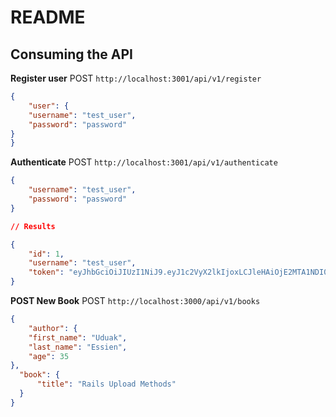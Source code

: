# README

## Consuming the API

**Register user**
POST `http://localhost:3001/api/v1/register`
```json
{
    "user": {
    "username": "test_user",
    "password": "password"
}
}
```

**Authenticate**
POST `http://localhost:3001/api/v1/authenticate`
```json
{
    "username": "test_user",
    "password": "password"
}

// Results

{
    "id": 1,
    "username": "test_user",
    "token": "eyJhbGciOiJIUzI1NiJ9.eyJ1c2VyX2lkIjoxLCJleHAiOjE2MTA1NDI0NzN9.BJvTC6OZliHC2FwSDXZTLTH55ZHQ_hZ02BAL1arr0mY"
}
```


**POST New Book**
POST `http://localhost:3000/api/v1/books`

```json
{
    "author": {
    "first_name": "Uduak",
    "last_name": "Essien",
    "age": 35
},
  "book": {
      "title": "Rails Upload Methods"
  }
}
```